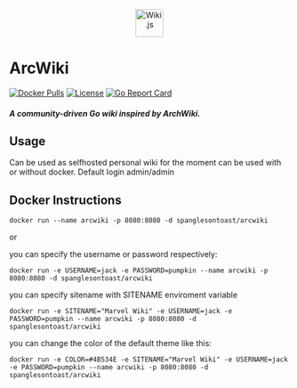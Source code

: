 <div align="center">

<picture>
  <img alt="Wiki.js" src="https://cdn.jsdelivr.net/gh/ArcWiki/ArcWiki@2221be3f4becabe2d61d9da0e9d5114979f7a2be/assets/images/arcwiki.svg" width="50">
</picture>

</div>

# ArcWiki
[![Docker Pulls](https://img.shields.io/docker/pulls/spanglesontoast/arcwiki)](https://hub.docker.com/r/spanglesontoast/arcwiki)
[![License](https://img.shields.io/badge/license-GPLv3-blue.svg?style=flat)](https://github.com/requarks/wiki/blob/master/LICENSE)
[![Go Report Card](https://goreportcard.com/badge/github.com/ArcWiki/ArcWiki)](https://goreportcard.com/report/github.com/ArcWiki/ArcWiki)
##### A community-driven Go wiki inspired by ArchWiki.

## Usage
Can be used as selfhosted personal wiki for the moment can be used with or without docker. 
Default login admin/admin

## Docker Instructions

``` docker run --name arcwiki -p 8080:8080 -d spanglesontoast/arcwiki ```

or

you can specify the username or password respectively:

``` docker run -e USERNAME=jack -e PASSWORD=pumpkin --name arcwiki -p 8080:8080 -d spanglesontoast/arcwiki ```

you can specify sitename with SITENAME enviroment variable

``` docker run -e SITENAME="Marvel Wiki" -e USERNAME=jack -e PASSWORD=pumpkin --name arcwiki -p 8080:8080 -d spanglesontoast/arcwiki ```

you can change the color of the default theme like this:

``` docker run -e COLOR=#4B534E -e SITENAME="Marvel Wiki" -e USERNAME=jack -e PASSWORD=pumpkin --name arcwiki -p 8080:8080 -d spanglesontoast/arcwiki ```
